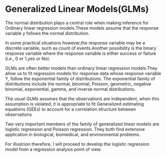 # Generalized Linear Models(GLMs)

The normal distribution plays a central role when making inference for Ordinary linear regression models.These models assume that the response variable y follows the normal distribution.

In some practical situations however,the response variable may be a discrete variable, such as count of events.Another possibility is the binary response variable where the response variable is either success or failure (i.e., 0 or 1,yes or No). 

GLMs are often better models than ordinary linear regression models.They allow us to fit regression models for response data whose response variable Y, follow the exponential family of distributions. The exponential family of distributions include the normal, binomial, Poisson, geometric, negative binomial, exponential, gamma, and inverse normal distributions.

The usual GLMs assumes that the observations are independent, when this assumption is violated, it is appropriate to fit Generalized estimating equations (GEEs) to account for a correlation structure between observations

Two very important members of the family of generalized linear models are logistic regression and Poisson regression. They both find extensive application in biological, biomedical, and environmental problems.

For illustrion therefore, I will proceed to develop the logistic regression model from a regression analysis point of view.
